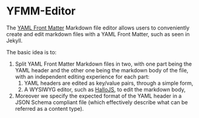 # YFMM-Editor

The [YAML Front Matter](https://github.com/mojombo/jekyll/wiki/yaml-front-matter) Markdown file editor allows users to conveniently create and edit markdown files with a YAML Front Matter, such as seen in Jekyll.

The basic idea is to:

1. Split YAML Front Matter Markdown files in two, with one part being the YAML header and the other one being the markdown body of the file, with an independent editing experience for each part:
    1. YAML headers are edited as key/value pairs, through a simple form,
    1. A WYSIWYG editor, such as [HalloJS](http://hallojs.org/), to edit the markdown body,
1. Moreover we specify the expected format of the YAML header in a JSON Schema compliant file (which effectively describe what can be referred as a content type).


